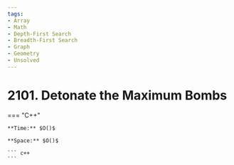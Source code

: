 ```yaml
---
tags:
- Array
- Math
- Depth-First Search
- Breadth-First Search
- Graph
- Geometry
- Unsolved
---
```



# 2101. Detonate the Maximum Bombs

=== "C++"

    **Time:** $O()$

    **Space:** $O()$

    ``` c++
    ```